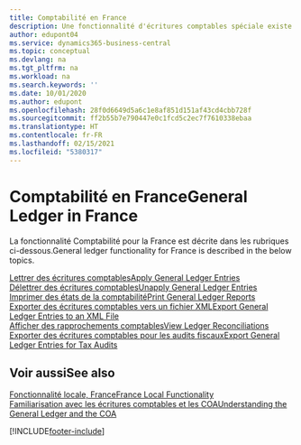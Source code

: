```yaml
---
title: Comptabilité en France
description: Une fonctionnalité d'écritures comptables spéciale existe pour la version française de Business Central.
author: edupont04
ms.service: dynamics365-business-central
ms.topic: conceptual
ms.devlang: na
ms.tgt_pltfrm: na
ms.workload: na
ms.search.keywords: ''
ms.date: 10/01/2020
ms.author: edupont
ms.openlocfilehash: 28f0d6649d5a6c1e8af851d151af43cd4cbb728f
ms.sourcegitcommit: ff2b55b7e790447e0c1fcd5c2ec7f7610338ebaa
ms.translationtype: HT
ms.contentlocale: fr-FR
ms.lasthandoff: 02/15/2021
ms.locfileid: "5380317"
---
```

# <a name="general-ledger-in-france"></a><span data-ttu-id="bf683-103">Comptabilité en France</span><span class="sxs-lookup"><span data-stu-id="bf683-103">General Ledger in France</span></span>

<span data-ttu-id="bf683-104">La fonctionnalité Comptabilité pour la France est décrite dans les rubriques ci-dessous.</span><span class="sxs-lookup"><span data-stu-id="bf683-104">General ledger functionality for France is described in the below topics.</span></span>

[<span data-ttu-id="bf683-105">Lettrer des écritures comptables</span><span class="sxs-lookup"><span data-stu-id="bf683-105">Apply General Ledger Entries</span></span>](how-to-apply-general-ledger-entries.md)  
[<span data-ttu-id="bf683-106">Délettrer des écritures comptables</span><span class="sxs-lookup"><span data-stu-id="bf683-106">Unapply General Ledger Entries</span></span>](how-to-unapply-general-ledger-entries.md)  
[<span data-ttu-id="bf683-107">Imprimer des états de la comptabilité</span><span class="sxs-lookup"><span data-stu-id="bf683-107">Print General Ledger Reports</span></span>](how-to-print-general-ledger-reports.md)  
[<span data-ttu-id="bf683-108">Exporter des écritures comptables vers un fichier XML</span><span class="sxs-lookup"><span data-stu-id="bf683-108">Export General Ledger Entries to an XML File</span></span>](how-to-export-general-ledger-entries-to-an-xml-file.md)  
[<span data-ttu-id="bf683-109">Afficher des rapprochements comptables</span><span class="sxs-lookup"><span data-stu-id="bf683-109">View Ledger Reconciliations</span></span>](how-to-view-ledger-reconciliations.md)  
[<span data-ttu-id="bf683-110">Exporter des écritures comptables pour les audits fiscaux</span><span class="sxs-lookup"><span data-stu-id="bf683-110">Export General Ledger Entries for Tax Audits</span></span>](how-to-export-general-ledger-entries-for-tax-audits.md)  

## <a name="see-also"></a><span data-ttu-id="bf683-111">Voir aussi</span><span class="sxs-lookup"><span data-stu-id="bf683-111">See also</span></span>

[<span data-ttu-id="bf683-112">Fonctionnalité locale, France</span><span class="sxs-lookup"><span data-stu-id="bf683-112">France Local Functionality</span></span>](france-local-functionality.md)  
[<span data-ttu-id="bf683-113">Familiarisation avec les écritures comptables et les COA</span><span class="sxs-lookup"><span data-stu-id="bf683-113">Understanding the General Ledger and the COA</span></span>](../../finance-general-ledger.md)  


[!INCLUDE[footer-include](../../includes/footer-banner.md)]